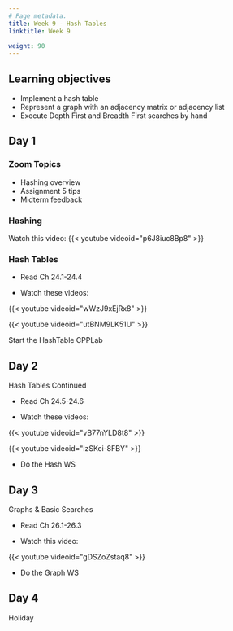 ```yaml
---
# Page metadata.
title: Week 9 - Hash Tables
linktitle: Week 9

weight: 90
---
```


## Learning objectives

* Implement a hash table
* Represent a graph with an adjacency matrix or adjacency list
* Execute Depth First and Breadth First searches by hand

## Day 1

### Zoom Topics

* Hashing overview
* Assignment 5 tips
* Midterm feedback

### Hashing

Watch this video:
{{< youtube videoid="p6J8iuc8Bp8" >}}

### Hash Tables

* Read Ch 24.1-24.4

* Watch these videos:

{{< youtube videoid="wWzJ9xEjRx8" >}}

{{< youtube videoid="utBNM9LK51U" >}}
  
Start the HashTable CPPLab

## Day 2

Hash Tables Continued

* Read Ch 24.5-24.6

* Watch these videos:

{{< youtube videoid="vB77nYLD8t8" >}}

{{< youtube videoid="lzSKci-8FBY" >}}

* Do the Hash WS

## Day 3

Graphs & Basic Searches

* Read Ch 26.1-26.3

* Watch this video:

{{< youtube videoid="gDSZoZstaq8" >}}

* Do the Graph WS

## Day 4

Holiday
